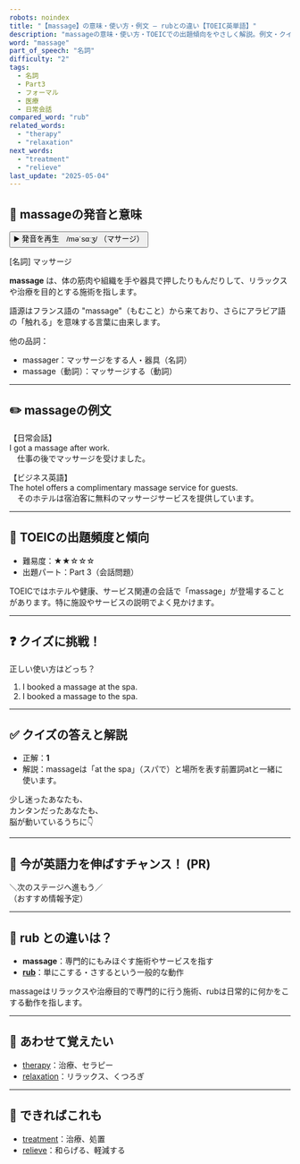 ```yaml
---
robots: noindex
title: "【massage】の意味・使い方・例文 ― rubとの違い【TOEIC英単語】"
description: "massageの意味・使い方・TOEICでの出題傾向をやさしく解説。例文・クイズ付きでrubとの違いもわかりやすく学べます。"
word: "massage"
part_of_speech: "名詞"
difficulty: "2"
tags:
  - 名詞
  - Part3
  - フォーマル
  - 医療
  - 日常会話
compared_word: "rub"
related_words:
  - "therapy"
  - "relaxation"
next_words:
  - "treatment"
  - "relieve"
last_update: "2025-05-04"
---
```


## 🔰 massageの発音と意味

<button class="play-audio" onclick="playTTS('massage')">
  <span class="play-audio-main">
    ▶️ 発音を再生　/məˈsɑːʒ/
  </span>
  <span class="play-audio-sub">
    （マサージ）
  </span>
</button>

[名詞] マッサージ

**massage** は、体の筋肉や組織を手や器具で押したりもんだりして、リラックスや治療を目的とする施術を指します。

語源はフランス語の "massage"（もむこと）から来ており、さらにアラビア語の「触れる」を意味する言葉に由来します。

他の品詞：  
- massager：マッサージをする人・器具（名詞）
- massage（動詞）：マッサージする（動詞）

---

## ✏️ massageの例文

【日常会話】  
I got a massage after work.  
　仕事の後でマッサージを受けました。

【ビジネス英語】  
The hotel offers a complimentary massage service for guests.  
　そのホテルは宿泊客に無料のマッサージサービスを提供しています。

---

## 🎯 TOEICの出題頻度と傾向

- 難易度：★★☆☆☆
- 出題パート：Part 3（会話問題）

TOEICではホテルや健康、サービス関連の会話で「massage」が登場することがあります。特に施設やサービスの説明でよく見かけます。

---

## ❓ クイズに挑戦！

正しい使い方はどっち？

1. I booked a massage at the spa.  
2. I booked a massage to the spa.

---

## ✅ クイズの答えと解説

- 正解：**1**
- 解説：massageは「at the spa」（スパで）と場所を表す前置詞atと一緒に使います。

少し迷ったあなたも、  
カンタンだったあなたも、  
脳が動いているうちに👇️

---

## 🚀 今が英語力を伸ばすチャンス！ (PR)

<div class="info-center">
＼次のステージへ進もう／<br>  
（おすすめ情報予定）
</div>

---

## 🤔  rub との違いは？

- **massage**：専門的にもみほぐす施術やサービスを指す
- **[rub](/word/rub)**：単にこする・さするという一般的な動作

massageはリラックスや治療目的で専門的に行う施術、rubは日常的に何かをこする動作を指します。

---

## 🧩 あわせて覚えたい

- [therapy](/word/therapy)：治療、セラピー
- [relaxation](/word/relaxation)：リラックス、くつろぎ

---

## 📖 できればこれも

- [treatment](/word/treatment)：治療、処置
- [relieve](/word/relieve)：和らげる、軽減する

<!-- cvid: aid42_bid07 -->
